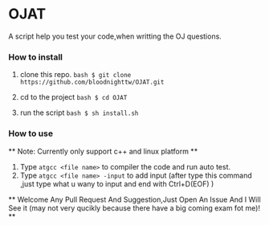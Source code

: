# OJAT
A script help you test your code,when writting the OJ questions.

### How to install
1. clone this repo.
```bash $ git clone https://github.com/bloodnighttw/OJAT.git ```

2.  cd to the project
```bash $ cd OJAT```

3. run the script
```bash $ sh install.sh```

### How to use
** Note: Currently only support c++ and linux platform **
1. Type ``atgcc <file name>`` to compiler the code and run auto test.
2. Type ``atgcc <file name> -input`` to add input (after type this command ,just type what u wany to input and end with Ctrl+D(EOF) ) 

** Welcome Any Pull Request And Suggestion,Just Open An Issue And I Will See it (may not very qucikly because there have a big coming exam fot me)! **

